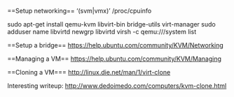 ==Setup networking==
‘(svm|vmx)’ /proc/cpuinfo

sudo apt-get install qemu-kvm libvirt-bin bridge-utils virt-manager
sudo adduser name libvirtd
newgrp libvirtd
virsh -c qemu:///system list

==Setup a bridge==
https://help.ubuntu.com/community/KVM/Networking

==Managing a VM==
https://help.ubuntu.com/community/KVM/Managing

==Cloning a VM===
http://linux.die.net/man/1/virt-clone

Interesting writeup:
http://www.dedoimedo.com/computers/kvm-clone.html



